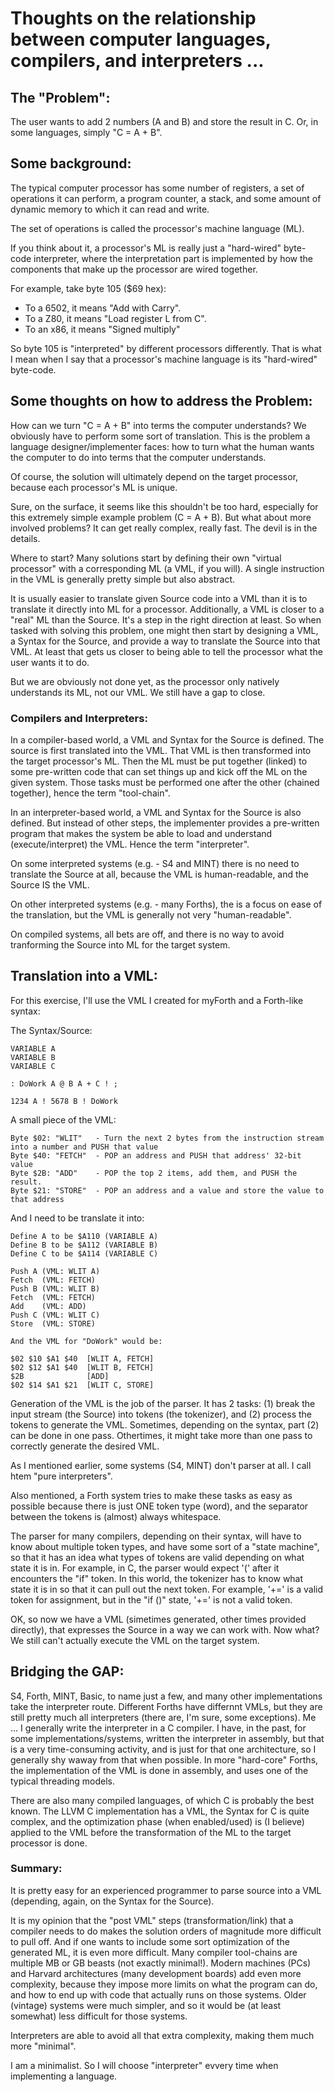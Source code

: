 # Thoughts on the relationship between computer languages, compilers, and interpreters ...

## The "Problem":
The user wants to add 2 numbers (A and B) and store the result in C. Or, in some languages, simply "C = A + B".

## Some background:
The typical computer processor has some number of registers, a set of operations it can perform, a program counter, a stack, and some amount of dynamic memory to which it can read and write.

The set of operations is called the processor's machine language (ML).

If you think about it, a processor's ML is really just a "hard-wired" byte-code interpreter, where the interpretation part is implemented by how the components that make up the processor are wired together.

For example, take byte 105 ($69 hex):
- To a 6502, it means "Add with Carry".
- To a Z80, it means "Load register L from C".
- To an x86, it means "Signed multiply"

So byte 105 is "interpreted" by different processors differently. That is what I mean when I say that a processor's machine language is its "hard-wired" byte-code.

## Some thoughts on how to address the Problem:
How can we turn "C = A + B" into terms the computer understands? We obviously have to perform some sort of translation. This is the problem a language designer/implementer faces: how to turn what the human wants the computer to do into terms that the computer understands. 

Of course, the solution will ultimately depend on the target processor, because each processor's ML is unique.

Sure, on the surface, it seems like this shouldn't be too hard, especially for this extremely simple example problem (C = A + B). But what about more involved problems? It can get really complex, really fast. The devil is in the details.

Where to start? Many solutions start by defining their own "virtual processor" with a corresponding ML (a VML, if you will). A single instruction in the VML is generally pretty simple but also abstract.

It is usually easier to translate given Source code into a VML than it is to translate it directly into ML for a processor. Additionally, a VML is closer to a "real" ML than the Source. It's a step in the right direction at least. So when tasked with solving this problem, one might then start by designing a VML, a Syntax for the Source, and provide a way to translate the Source into that VML. At least that gets us closer to being able to tell the processor what the user wants it to do.

But we are obviously not done yet, as the processor only natively understands its ML, not our VML. We still have a gap to close.

### Compilers and Interpreters:
In a compiler-based world, a VML and Syntax for the Source is defined. The source is first translated into the VML. That VML is then transformed into the target processor's ML. Then the ML must be put together (linked) to some pre-written code that can set things up and kick off the ML on the given system. Those tasks must be performed one after the other (chained together), hence the term "tool-chain".

In an interpreter-based world, a VML and Syntax for the Source is also defined. But instead of other steps, the implementer provides a pre-written program that makes the system be able to load and understand (execute/interpret) the VML. Hence the term "interpreter".

On some interpreted systems (e.g. - S4 and MINT) there is no need to translate the Source at all, because the VML is human-readable, and the Source IS the VML.

On other interpreted systems (e.g. - many Forths), the is a focus on ease of the translation, but the VML is generally not very "human-readable".

On compiled systems, all bets are off, and there is no way to avoid tranforming the Source into ML for the target system.

## Translation into a VML:

For this exercise, I'll use the VML I created for myForth and a Forth-like syntax:

The Syntax/Source:
```
VARIABLE A
VARIABLE B
VARIABLE C

: DoWork A @ B A + C ! ;

1234 A ! 5678 B ! DoWork
```

A small piece of the VML:
```
Byte $02: "WLIT"   - Turn the next 2 bytes from the instruction stream into a number and PUSH that value
Byte $40: "FETCH"  - POP an address and PUSH that address' 32-bit value
Byte $2B: "ADD"    - POP the top 2 items, add them, and PUSH the result.
Byte $21: "STORE"  - POP an address and a value and store the value to that address
```

And I need to be translate it into:
```
Define A to be $A110 (VARIABLE A)
Define B to be $A112 (VARIABLE B)
Define C to be $A114 (VARIABLE C)

Push A (VML: WLIT A)
Fetch  (VML: FETCH)
Push B (VML: WLIT B)
Fetch  (VML: FETCH)
Add    (VML: ADD)
Push C (VML: WLIT C)
Store  (VML: STORE)

And the VML for "DoWork" would be:

$02 $10 $A1 $40  [WLIT A, FETCH]   
$02 $12 $A1 $40  [WLIT B, FETCH]  
$2B              [ADD]  
$02 $14 $A1 $21  [WLIT C, STORE]
```

Generation of the VML is the job of the parser. It has 2 tasks: (1) break the input stream (the Source) into tokens (the tokenizer), and (2) process the tokens to generate the VML. Sometimes, depending on the syntax, part (2) can be done in one pass. Othertimes, it might take more than one pass to correctly generate the desired VML.

As I mentioned earlier, some systems (S4, MINT) don't parser at all. I call htem "pure interpreters".

Also mentioned, a Forth system tries to make these tasks as easy as possible because there is just ONE token type (word), and the separator between the tokens is (almost) always whitespace.

The parser for many compilers, depending on their syntax, will have to know about multiple token types, and have some sort of a "state machine", so that it has an idea what types of tokens are valid depending on what state it is in. For example, in C, the parser would expect '(' after it encounters the "if" token. In this world, the tokenizer has to know what state it is in so that it can pull out the next token. For example, '+=' is a valid token for assignment, but in the "if ()" state, '+=' is not a valid token.

OK, so now we have a VML (simetimes generated, other times provided directly), that expresses the Source in a way we can work with. Now what? We still can't actually execute the VML on the target system.

## Bridging the GAP:
S4, Forth, MINT, Basic, to name just a few, and many other implementations take the interpreter route. Different Forths have differnnt VMLs, but they are still pretty much all interpreters (there are, I'm sure, some exceptions). Me ... I generally write the interpreter in a C compiler. I have, in the past, for some implementations/systems, written the interpreter in assembly, but that is a very time-consuming activity, and is just for that one architecture, so I generally shy waway from that when possible. In more "hard-core" Forths, the implementation of the VML is done in assembly, and uses one of the typical threading models.

There are also many compiled languages, of which C is probably the best known. The LLVM C implementation has a VML, the Syntax for C is quite complex, and the optimization phase (when enabled/used) is (I believe) applied to the VML before the transformation of the ML to the target processor is done.

### Summary:
It is pretty easy for an experienced programmer to parse source into a VML (depending, again, on the Syntax for the Source).

It is my opinion that the "post VML" steps (transformation/link) that a compiler needs to do makes the solution orders of magnitude more difficult to pull off. And if one wants to include some sort optimization of the generated ML, it is even more difficult. Many compiler tool-chains are multiple MB or GB beasts (not exactly minimal!). Modern machines (PCs) and Harvard architectures (many development boards) add even more complexity, because they impose more limits on what the program can do, and how to end up with code that actually runs on those systems. Older (vintage) systems were much simpler, and so it would be (at least somewhat) less difficult for those systems.

Interpreters are able to avoid all that extra complexity, making them much more "minimal".

I am a minimalist. So I will choose "interpreter" evvery time when implementing a language.
